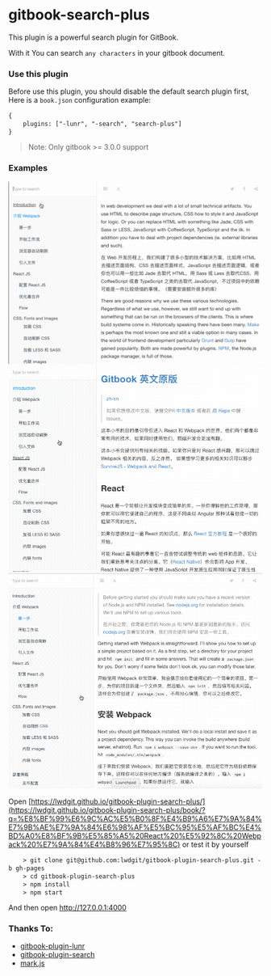 # gitbook-search-plus

This plugin is a powerful search plugin for GitBook.

With it You can search `any characters` in your gitbook document.


### Use this plugin

 Before use this plugin, you should disable the default search plugin first, 
 Here is a `book.json` configuration example:

```
{
    plugins: ["-lunr", "-search", "search-plus"]
}
```

> Note: Only gitbook >= 3.0.0 support

### Examples

[![](./search.gif)](https://lwdgit.github.io/gitbook-plugin-search-plus/)
[![](./search2.gif)](https://lwdgit.github.io/gitbook-plugin-search-plus/)
[![](./search3.gif)](https://lwdgit.github.io/gitbook-plugin-search-plus/book/?q=%E8%BF%99%E6%9C%AC%E5%B0%8F%E4%B9%A6%E7%9A%84%E7%9B%AE%E7%9A%84%E6%98%AF%E5%BC%95%E5%AF%BC%E4%BD%A0%E8%BF%9B%E5%85%A5%20React%20%E5%92%8C%20Webpack%20%E7%9A%84%E4%B8%96%E7%95%8C)


Open [https://lwdgit.github.io/gitbook-plugin-search-plus/](https://lwdgit.github.io/gitbook-plugin-search-plus/book/?q=%E8%BF%99%E6%9C%AC%E5%B0%8F%E4%B9%A6%E7%9A%84%E7%9B%AE%E7%9A%84%E6%98%AF%E5%BC%95%E5%AF%BC%E4%BD%A0%E8%BF%9B%E5%85%A5%20React%20%E5%92%8C%20Webpack%20%E7%9A%84%E4%B8%96%E7%95%8C) or test it by yourself

```
    > git clone git@github.com:lwdgit/gitbook-plugin-search-plus.git -b gh-pages
    > cd gitbook-plugin-search-plus
    > npm install
    > npm start
```

And then open http://127.0.0.1:4000

### Thanks To:

* [gitbook-plugin-lunr](https://github.com/GitbookIO/plugin-lunr)
* [gitbook-plugin-search](https://github.com/GitbookIO/plugin-search)
* [mark.js](https://github.com/julmot/mark.js)
